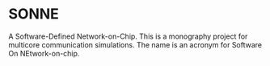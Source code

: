 # SONNE
A Software-Defined Network-on-Chip. This is a monography project for multicore communication simulations. The name is an acronym for Software On NEtwork-on-chip.